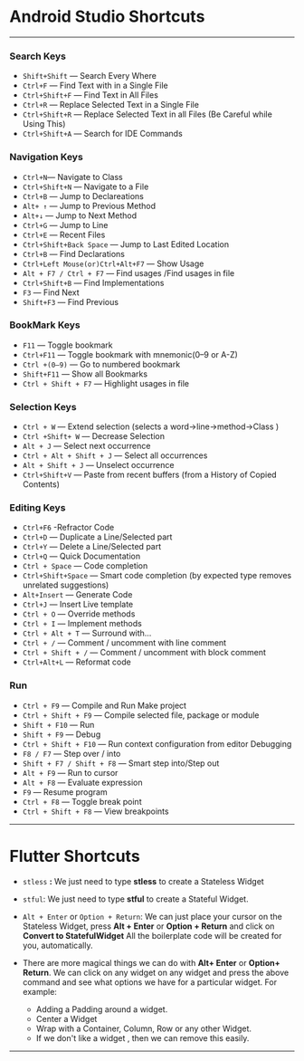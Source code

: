 
# Android Studio Shortcuts

_____


### Search Keys
- `Shift+Shift` — Search Every Where
- `Ctrl+F` — Find Text with in a Single File
- `Ctrl+Shift+F` — Find Text in All Files
- `Ctrl+R` — Replace Selected Text in a Single File
- `Ctrl+Shift+R` — Replace Selected Text in all Files (Be Careful while Using This)
- `Ctrl+Shift+A` — Search for IDE Commands

### Navigation Keys
- `Ctrl+N`— Navigate to Class
- `Ctrl+Shift+N` — Navigate to a File
- `Ctrl+B` — Jump to Declareations
- `Alt+ ↑` — Jump to Previous Method
- `Alt+↓` — Jump to Next Method
- `Ctrl+G` — Jump to Line
- `Ctrl+E` — Recent Files
- `Ctrl+Shift+Back Space` — Jump to Last Edited Location
- `Ctrl+B` — Find Declarations
- `Ctrl+Left Mouse(or)Ctrl+Alt+F7` — Show Usage
- `Alt + F7 / Ctrl + F7` — Find usages /Find usages in file
- `Ctrl+Shift+B` — Find Implementations
- `F3` — Find Next
- `Shift+F3` — Find Previous

### BookMark Keys
- `F11` — Toggle bookmark
- `Ctrl+F11` — Toggle bookmark with mnemonic(0–9 or A-Z)
- `Ctrl +(0–9)` — Go to numbered bookmark
- `Shift+F11` — Show all Bookmarks
- `Ctrl + Shift + F7` — Highlight usages in file

### Selection Keys
- `Ctrl + W` — Extend selection (selects a word->line->method->Class )
- `Ctrl +Shift+ W` — Decrease Selection
- `Alt + J` — Select next occurrence
- `Ctrl + Alt + Shift + J` — Select all occurrences
- `Alt + Shift + J` — Unselect occurrence
- `Ctrl+Shift+V` — Paste from recent buffers (from a History of Copied Contents)

### Editing Keys
- `Ctrl+F6` -Refractor Code
- `Ctrl+D` — Duplicate a Line/Selected part
- `Ctrl+Y` — Delete a Line/Selected part
- `Ctrl+Q` — Quick Documentation
- `Ctrl + Space` — Code completion
- `Ctrl+Shift+Space` — Smart code completion (by expected type removes unrelated suggestions)
- `Alt+Insert` — Generate Code
- `Ctrl+J` — Insert Live template
- `Ctrl + O` — Override methods
- `Ctrl + I` — Implement methods
- `Ctrl + Alt + T` — Surround with…
- `Ctrl + /` — Comment / uncomment with line comment
- `Ctrl + Shift + /` — Comment / uncomment with block comment
- `Ctrl+Alt+L` — Reformat code

### Run
- `Ctrl + F9` — Compile and Run Make project
- `Ctrl + Shift + F9` — Compile selected file, package or module
- `Shift + F10` — Run
- `Shift + F9` — Debug
- `Ctrl + Shift + F10` — Run context configuration from editor Debugging
- `F8 / F7` — Step over / into
- `Shift + F7 / Shift + F8` — Smart step into/Step out
- `Alt + F9` — Run to cursor
- `Alt + F8` — Evaluate expression
- `F9` — Resume program
- `Ctrl + F8` — Toggle break point
- `Ctrl + Shift + F8` — View breakpoints
---

# Flutter Shortcuts

- `stless` **:** We just need to type **stless** to create a Stateless Widget
- `stful`:  We just need to type **stful** to create a Stateful Widget.
 - `Alt + Enter` or `Option + Return`:  We can just place your cursor on the Stateless Widget, press **Alt + Enter** or  **Option + Return** and click on **Convert to StatefulWidget** All the boilerplate code will be created for you, automatically.

- There are more magical things we can do with **Alt+ Enter** or **Option+ Return**. We can click on any widget on any widget and press the above command and see what options we have for a particular widget. For example:
  - Adding a Padding around a widget.
  - Center a Widget
  - Wrap with a Container, Column, Row or any other Widget.
  - If we don't like a widget , then we can remove this easily.
---



